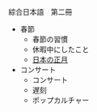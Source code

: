 綜合日本語　第二冊

* 春節
    * 春節の習慣
    * 休暇中にしたこと
    * [日本の正月](./16-3.md)
* コンサート
    * コンサート
    * 遅刻
    * ポップカルチャー